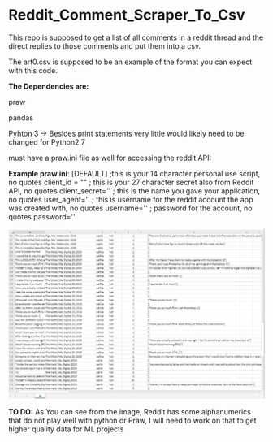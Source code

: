 # Reddit_Comment_Scraper_To_Csv
This repo is supposed to get a list of all comments in a reddit thread and the direct replies to those comments and put them into a csv.

The art0.csv is supposed to be an example of the format you can expect with this code.

 **The Dependencies are:** 

  praw
  
  pandas
  
  Pyhton 3 -> Besides print statements very little would likely need to be changed for Python2.7
  
  must have a praw.ini file as well for accessing the reddit API:
  
  **Example praw.ini**:
    [DEFAULT]
;this is your 14 character personal use script, no quotes
client_id = ""
; this is your 27 character secret also from Reddit API, no quotes
client_secret=''
; this is the name you gave your application, no quotes
user_agent=''
; this is username for the reddit account the app was created with, no quotes
username=''
; password for the account, no quotes
password=''
  


![Csv Example](Capture.PNG)

**TO DO:** As You can see from the image, Reddit has some alphanumerics that do not play well with python or Praw, I will need to work on that 
to get higher quality data for ML projects 
